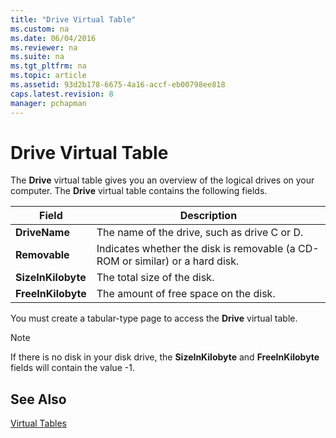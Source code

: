 ```yaml
---
title: "Drive Virtual Table"
ms.custom: na
ms.date: 06/04/2016
ms.reviewer: na
ms.suite: na
ms.tgt_pltfrm: na
ms.topic: article
ms.assetid: 93d2b178-6675-4a16-accf-eb00798ee818
caps.latest.revision: 8
manager: pchapman
---
```

# Drive Virtual Table
The **Drive** virtual table gives you an overview of the logical drives on your computer. The **Drive** virtual table contains the following fields.  
  
|Field|Description|  
|-----------|-----------------|  
|**DriveName**|The name of the drive, such as drive C or D.|  
|**Removable**|Indicates whether the disk is removable \(a CD\-ROM or similar\) or a hard disk.|  
|**SizeInKilobyte**|The total size of the disk.|  
|**FreeInKilobyte**|The amount of free space on the disk.|  
  
 You must create a tabular\-type page to access the **Drive** virtual table.  
  
> [!NOTE]  
>  If there is no disk in your disk drive, the **SizeInKilobyte** and **FreeInKilobyte** fields will contain the value \-1.  
  
## See Also  
 [Virtual Tables](../dynamics-nav/Virtual-Tables.md)